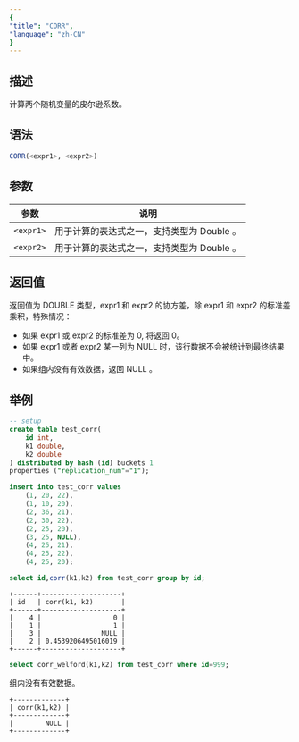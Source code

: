 ```yaml
---
{
"title": "CORR",
"language": "zh-CN"
}
---
```


## 描述

计算两个随机变量的皮尔逊系数。

## 语法

```sql
CORR(<expr1>, <expr2>)
```

## 参数

| 参数 | 说明 |
| -- | -- |
| `<expr1>` | 用于计算的表达式之一，支持类型为 Double 。 |
| `<expr2>` | 用于计算的表达式之一，支持类型为 Double 。 |


## 返回值

返回值为 DOUBLE 类型，expr1 和 expr2 的协方差，除 expr1 和 expr2 的标准差乘积，特殊情况：

- 如果 expr1 或 expr2 的标准差为 0, 将返回 0。
- 如果 expr1 或者 expr2 某一列为 NULL 时，该行数据不会被统计到最终结果中。
- 如果组内没有有效数据，返回 NULL 。

## 举例

```sql
-- setup
create table test_corr(
    id int,
    k1 double,
    k2 double
) distributed by hash (id) buckets 1
properties ("replication_num"="1");

insert into test_corr values 
    (1, 20, 22),
    (1, 10, 20),
    (2, 36, 21),
    (2, 30, 22),
    (2, 25, 20),
    (3, 25, NULL),
    (4, 25, 21),
    (4, 25, 22),
    (4, 25, 20);
```

```sql
select id,corr(k1,k2) from test_corr group by id;
```

```text
+------+--------------------+
| id   | corr(k1, k2)       |
+------+--------------------+
|    4 |                  0 |
|    1 |                  1 |
|    3 |               NULL |
|    2 | 0.4539206495016019 |
+------+--------------------+
```

```sql
select corr_welford(k1,k2) from test_corr where id=999;
```

组内没有有效数据。

```text
+-------------+
| corr(k1,k2) |
+-------------+
|        NULL |
+-------------+
```
